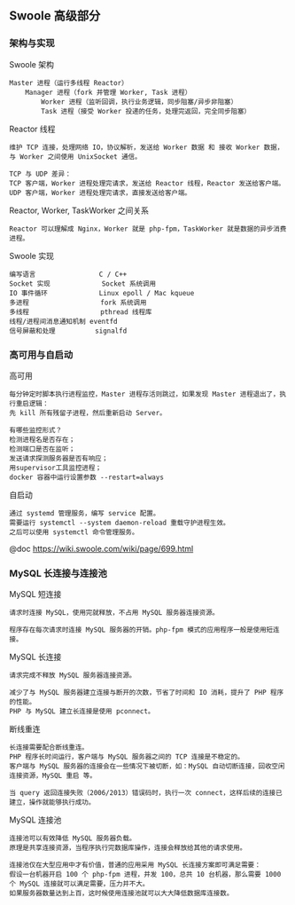 ## Swoole 高级部分

### 架构与实现

Swoole 架构

```
Master 进程（运行多线程 Reactor）
    Manager 进程（fork 并管理 Worker, Task 进程）
        Worker 进程（监听回调，执行业务逻辑，同步阻塞/异步非阻塞）
        Task 进程（接受 Worker 投递的任务，处理完返回，完全同步阻塞）
```

Reactor 线程

```
维护 TCP 连接，处理网络 IO，协议解析，发送给 Worker 数据 和 接收 Worker 数据，与 Worker 之间使用 UnixSocket 通信。

TCP 与 UDP 差异：
TCP 客户端，Worker 进程处理完请求，发送给 Reactor 线程，Reactor 发送给客户端。
UDP 客户端，Worker 进程处理完请求，直接发送给客户端。
```

Reactor, Worker, TaskWorker 之间关系

```
Reactor 可以理解成 Nginx，Worker 就是 php-fpm，TaskWorker 就是数据的异步消费进程。
```

Swoole 实现

```
编写语言                C / C++
Socket 实现             Socket 系统调用
IO 事件循环             Linux epoll / Mac kqueue
多进程                  fork 系统调用
多线程                  pthread 线程库
线程/进程间消息通知机制 eventfd
信号屏蔽和处理          signalfd
```

### 高可用与自启动

高可用

```
每分钟定时脚本执行进程监控，Master 进程存活则跳过，如果发现 Master 进程退出了，执行重启逻辑：
先 kill 所有残留子进程，然后重新启动 Server。

有哪些监控形式？
检测进程名是否存在；
检测端口是否在监听；
发送请求探测服务器是否有响应；
用supervisor工具监控进程；
docker 容器中运行设置参数 --restart=always
```

自启动

```
通过 systemd 管理服务，编写 service 配置。
需要运行 systemctl --system daemon-reload 重载守护进程生效。
之后可以使用 systemctl 命令管理服务。
```

@doc https://wiki.swoole.com/wiki/page/699.html

### MySQL 长连接与连接池

MySQL 短连接

```
请求时连接 MySQL，使用完就释放，不占用 MySQL 服务器连接资源。

程序存在每次请求时连接 MySQL 服务器的开销。php-fpm 模式的应用程序一般是使用短连接。
```

MySQL 长连接

```
请求完成不释放 MySQL 服务器连接资源。

减少了与 MySQL 服务器建立连接与断开的次数，节省了时间和 IO 消耗，提升了 PHP 程序的性能。
PHP 与 MySQL 建立长连接是使用 pconnect。
```

断线重连

```
长连接需要配合断线重连。
PHP 程序长时间运行，客户端与 MySQL 服务器之间的 TCP 连接是不稳定的。
客户端与 MySQL 服务器的连接会在一些情况下被切断，如：MySQL 自动切断连接，回收空闲连接资源，MySQL 重启 等。

当 query 返回连接失败（2006/2013）错误码时，执行一次 connect，这样后续的连接已建立，操作就能够执行成功。
```

MySQL 连接池

```
连接池可以有效降低 MySQL 服务器负载。
原理是共享连接资源，当程序执行完数据库操作，连接会释放给其他的请求使用。

连接池仅在大型应用中才有价值，普通的应用采用 MySQL 长连接方案即可满足需要：
假设一台机器开启 100 个 php-fpm 进程，并发 100，总共 10 台机器，那么需要 1000 个 MySQL 连接就可以满足需要，压力并不大。
如果服务器数量达到上百，这时候使用连接池就可以大大降低数据库连接数。
```
